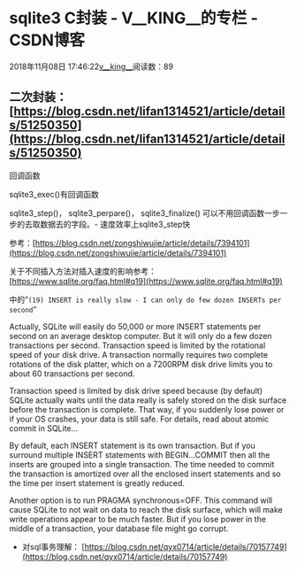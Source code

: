 # sqlite3 C封装 - V__KING__的专栏 - CSDN博客





2018年11月08日 17:46:22[v__king__](https://me.csdn.net/V__KING__)阅读数：89








二次封装：[https://blog.csdn.net/lifan1314521/article/details/51250350](https://blog.csdn.net/lifan1314521/article/details/51250350)
- 
回调函数

sqlite3_exec()有回调函数

sqlite3_step()， sqlite3_perpare()， sqlite3_finalize() 可以不用回调函数一步一步的去取数据去的字段。- 
速度效率上sqlite3_step快

参考：[https://blog.csdn.net/zongshiwujie/article/details/7394101](https://blog.csdn.net/zongshiwujie/article/details/7394101)

关于不同插入方法对插入速度的影响参考：[https://www.sqlite.org/faq.html#q19](https://www.sqlite.org/faq.html#q19)

中的“`(19) INSERT is really slow - I can only do few dozen INSERTs per second`”
> 
Actually, SQLite will easily do 50,000 or more INSERT statements per second on an average desktop computer. But it will only do a few dozen transactions per second. Transaction speed is limited by the rotational speed of your disk drive. A transaction normally requires two complete rotations of the disk platter, which on a 7200RPM disk drive limits you to about 60 transactions per second.

Transaction speed is limited by disk drive speed because (by default) SQLite actually waits until the data really is safely stored on the disk surface before the transaction is complete. That way, if you suddenly lose power or if your OS crashes, your data is still safe. For details, read about atomic commit in SQLite…


> 
By default, each INSERT statement is its own transaction. But if you surround multiple INSERT statements with BEGIN…COMMIT then all the inserts are grouped into a single transaction. The time needed to commit the transaction is amortized over all the enclosed insert statements and so the time per insert statement is greatly reduced.


> 
Another option is to run PRAGMA synchronous=OFF. This command will cause SQLite to not wait on data to reach the disk surface, which will make write operations appear to be much faster. But if you lose power in the middle of a transaction, your database file might go corrupt.

- 对sql事务理解：
[https://blog.csdn.net/qyx0714/article/details/70157749](https://blog.csdn.net/qyx0714/article/details/70157749)







